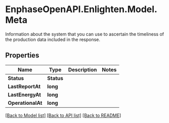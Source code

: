 # EnphaseOpenAPI.Enlighten.Model.Meta
Information about the system that you can use to ascertain the timeliness of the production data included in the response.

## Properties

Name | Type | Description | Notes
------------ | ------------- | ------------- | -------------
**Status** | **Status** |  | 
**LastReportAt** | **long** |  | 
**LastEnergyAt** | **long** |  | 
**OperationalAt** | **long** |  | 

[[Back to Model list]](../README.md#documentation-for-models) [[Back to API list]](../README.md#documentation-for-api-endpoints) [[Back to README]](../README.md)

